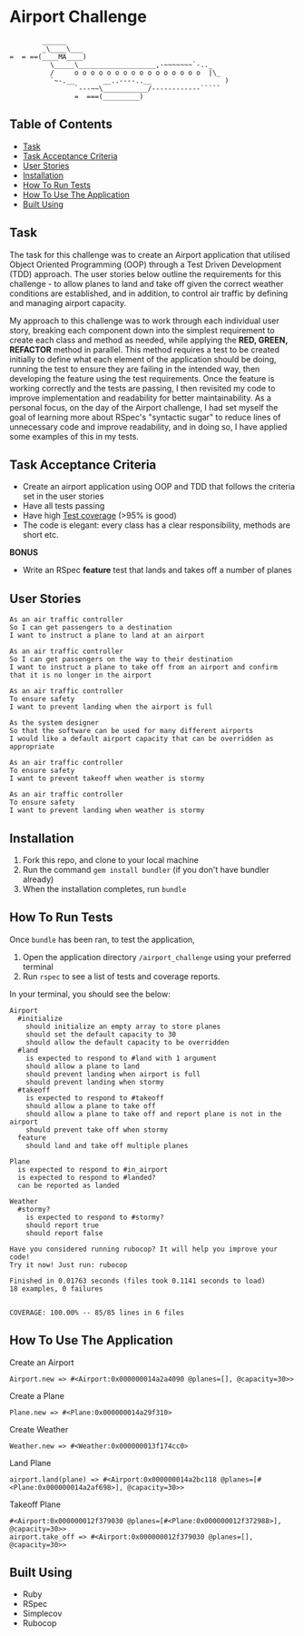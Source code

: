 Airport Challenge
=================

```
        ______
        _\____\___
=  = ==(____MA____)
          \_____\___________________,-~~~~~~~`-.._
          /     o o o o o o o o o o o o o o o o  |\_
          `~-.__       __..----..__                  )
                `---~~\___________/------------`````
                =  ===(_________)

```
Table of Contents
-----
* [Task](#task)
* [Task Acceptance Criteria](#task-acceptance-criteria)
* [User Stories](#user-stories)
* [Installation](#installation)
* [How To Run Tests](#how-to-run-tests)
* [How To Use The Application](#how-to-use-the-application)
* [Built Using](#built-using)

Task
-----

The task for this challenge was to create an Airport application that utilised Object Oriented Programming (OOP) through a Test Driven Development (TDD) approach. The user stories below outline the requirements for this challenge - to allow planes to land and take off given the correct weather conditions are established, and in addition, to control air traffic by defining and managing airport capacity.

My approach to this challenge was to work through each individual user story, breaking each component down into the simplest requirement to create each class and method as needed, while applying the **RED, GREEN, REFACTOR** method in parallel. This method requires a test to be created initially to define what each element of the application should be doing, running the test to ensure they are failing in the intended way, then developing the feature using the test requirements. Once the feature is working correctly and the tests are passing, I then revisited my code to improve implementation and readability for better maintainability. As a personal focus, on the day of the Airport challenge, I had set myself the goal of learning more about RSpec's "syntactic sugar" to reduce lines of unnecessary code and improve readability, and in doing so, I have applied some examples of this in my tests. 

Task Acceptance Criteria
-----

* Create an airport application using OOP and TDD that follows the criteria set in the user stories
* Have all tests passing
* Have high [Test coverage](https://github.com/makersacademy/course/blob/main/pills/test_coverage.md) (>95% is good)
* The code is elegant: every class has a clear responsibility, methods are short etc. 

**BONUS**

* Write an RSpec **feature** test that lands and takes off a number of planes

User Stories
-----

```
As an air traffic controller 
So I can get passengers to a destination 
I want to instruct a plane to land at an airport

As an air traffic controller 
So I can get passengers on the way to their destination 
I want to instruct a plane to take off from an airport and confirm that it is no longer in the airport

As an air traffic controller 
To ensure safety 
I want to prevent landing when the airport is full 

As the system designer
So that the software can be used for many different airports
I would like a default airport capacity that can be overridden as appropriate

As an air traffic controller 
To ensure safety 
I want to prevent takeoff when weather is stormy 

As an air traffic controller 
To ensure safety 
I want to prevent landing when weather is stormy 
```
Installation
-----

1. Fork this repo, and clone to your local machine
2. Run the command `gem install bundler` (if you don't have bundler already)
3. When the installation completes, run `bundle`

How To Run Tests
-----

Once `bundle` has been ran, to test the application,

1. Open the application directory `/airport_challenge` using your preferred terminal 
2. Run `rspec` to see a list of tests and coverage reports.

In your terminal, you should see the below: 
```
Airport
  #initialize
    should initialize an empty array to store planes
    should set the default capacity to 30
    should allow the default capacity to be overridden
  #land
    is expected to respond to #land with 1 argument
    should allow a plane to land
    should prevent landing when airport is full
    should prevent landing when stormy
  #takeoff
    is expected to respond to #takeoff
    should allow a plane to take off
    should allow a plane to take off and report plane is not in the airport
    should prevent take off when stormy
  feature
    should land and take off multiple planes

Plane
  is expected to respond to #in_airport
  is expected to respond to #landed?
  can be reported as landed

Weather
  #stormy?
    is expected to respond to #stormy?
    should report true
    should report false

Have you considered running rubocop? It will help you improve your code!
Try it now! Just run: rubocop

Finished in 0.01763 seconds (files took 0.1141 seconds to load)
18 examples, 0 failures


COVERAGE: 100.00% -- 85/85 lines in 6 files
```
How To Use The Application
-----
Create an Airport
```
Airport.new => #<Airport:0x000000014a2a4090 @planes=[], @capacity=30>>
```
Create a Plane
```
Plane.new => #<Plane:0x000000014a29f310>
```
Create Weather
```
Weather.new => #<Weather:0x000000013f174cc0>
```
Land Plane
```
airport.land(plane) => #<Airport:0x000000014a2bc118 @planes=[#<Plane:0x000000014a2af698>], @capacity=30>>
```
Takeoff Plane
```
#<Airport:0x000000012f379030 @planes=[#<Plane:0x000000012f372988>], @capacity=30>>
airport.take_off => #<Airport:0x000000012f379030 @planes=[], @capacity=30>>
```
Built Using
-----

* Ruby
* RSpec
* Simplecov
* Rubocop
